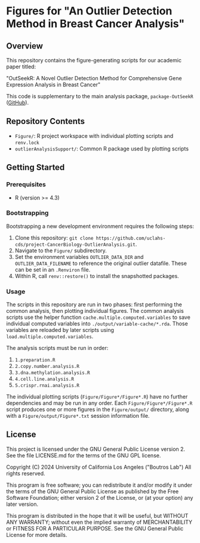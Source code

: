 # Figures for "An Outlier Detection Method in Breast Cancer Analysis"

## Overview

This repository contains the figure-generating scripts for our academic paper titled:

"OutSeekR: A Novel Outlier Detection Method for Comprehensive Gene Expression Analysis in Breast Cancer"

This code is supplementary to the main analysis package, `package-OutSeekR` ([GitHub](https://github.com/uclahs-cds/package-OutSeekR)).

## Repository Contents

* `Figure/`: R project workspace with individual plotting scripts and `renv.lock`
* `outlierAnalysisSupport/`: Common R package used by plotting scripts

## Getting Started

### Prerequisites

* R (version >= 4.3)

### Bootstrapping

Bootstrapping a new development environment requires the following steps:

1. Clone this repository: `git clone https://github.com/uclahs-cds/project-CancerBiology-OutlierAnalysis.git`.
1. Navigate to the `Figure/` subdirectory.
1. Set the environment variables `OUTLIER_DATA_DIR` and `OUTLIER_DATA_FILENAME` to reference the original outlier datafile. These can be set in an `.Renviron` file.
2. Within R, call `renv::restore()` to install the snapshotted packages.

### Usage

The scripts in this repository are run in two phases: first performing the common analysis, then plotting individual figures. The common analysis scripts use the helper function `cache.multiple.computed.variables` to save individual computed variables into `./output/variable-cache/*.rda`. Those variables are reloaded by later scripts using `load.multiple.computed.variables`.

The analysis scripts must be run in order:

1. `1.preparation.R`
2. `2.copy.number.analysis.R`
3. `3.dna.methylation.analysis.R`
4. `4.cell.line.analysis.R`
5. `5.crispr.rnai.analysis.R`

The individual plotting scripts (`Figure/Figure*/Figure*.R`) have no further dependencies and may be run in any order. Each `Figure/Figure*/Figure*.R` script produces one or more figures in the `Figure/output/` directory, along with a `Figure/output/Figure*.txt` session information file.

## License

This project is licensed under the GNU General Public License version 2. See the file LICENSE.md for the terms of the GNU GPL license.

Copyright (C) 2024 University of California Los Angeles ("Boutros Lab") All rights reserved.

This program is free software; you can redistribute it and/or modify it under the terms of the GNU General Public License as published by the Free Software Foundation; either version 2 of the License, or (at your option) any later version.

This program is distributed in the hope that it will be useful, but WITHOUT ANY WARRANTY; without even the implied warranty of MERCHANTABILITY or FITNESS FOR A PARTICULAR PURPOSE. See the GNU General Public License for more details.
